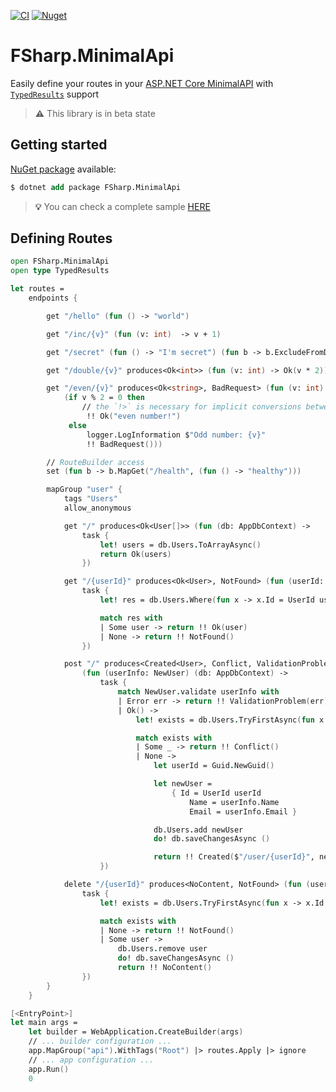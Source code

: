[![CI](https://github.com/lucasteles/FSharp.MinimalApi/actions/workflows/ci.yml/badge.svg)](https://github.com/lucasteles/FSharp.MinimalApi/actions/workflows/ci.yml)
[![Nuget](https://img.shields.io/nuget/v/FSharp.MinimalApi.svg?style=flat)](https://www.nuget.org/packages/FSharp.MinimalApi)

# FSharp.MinimalApi 

Easily define your routes in your [ASP.NET Core MinimalAPI](https://learn.microsoft.com/en-us/aspnet/core/fundamentals/minimal-apis) with [`TypedResults`](https://learn.microsoft.com/en-us/aspnet/core/release-notes/aspnetcore-7.0?view=aspnetcore-7.0#typed-results-for-minimal-apis) support

> **⚠️** This library is in beta state

## Getting started

[NuGet package](https://www.nuget.org/packages/FSharp.MinimalApi) available:

```ps
$ dotnet add package FSharp.MinimalApi
```

> **💡** You can check a complete sample [HERE](https://github.com/lucasteles/FSharp.MinimalApi/tree/master/BasicApi)


## Defining Routes

```fsharp
open FSharp.MinimalApi
open type TypedResults

let routes =
    endpoints {

        get "/hello" (fun () -> "world")

        get "/inc/{v}" (fun (v: int)  -> v + 1)

        get "/secret" (fun () -> "I'm secret") (fun b -> b.ExcludeFromDescription())

        get "/double/{v}" produces<Ok<int>> (fun (v: int) -> Ok(v * 2))

        get "/even/{v}" produces<Ok<string>, BadRequest> (fun (v: int) (logger: ILogger<_>) ->
            (if v % 2 = 0 then
                // the `!>` is necessary for implicit conversions between result types
                 !! Ok("even number!") 
             else
                 logger.LogInformation $"Odd number: {v}"
                 !! BadRequest()))

        // RouteBuilder access
        set (fun b -> b.MapGet("/health", (fun () -> "healthy")))

        mapGroup "user" {
            tags "Users"
            allow_anonymous

            get "/" produces<Ok<User[]>> (fun (db: AppDbContext) ->
                task {
                    let! users = db.Users.ToArrayAsync()
                    return Ok(users)
                })

            get "/{userId}" produces<Ok<User>, NotFound> (fun (userId: Guid) (db: AppDbContext) ->
                task {
                    let! res = db.Users.Where(fun x -> x.Id = UserId userId).TryFirstAsync()

                    match res with
                    | Some user -> return !! Ok(user)
                    | None -> return !! NotFound()
                })

            post "/" produces<Created<User>, Conflict, ValidationProblem>
                (fun (userInfo: NewUser) (db: AppDbContext) ->
                    task {
                        match NewUser.validate userInfo with
                        | Error err -> return !! ValidationProblem(err)
                        | Ok() ->
                            let! exists = db.Users.TryFirstAsync(fun x -> x.Email = userInfo.Email)

                            match exists with
                            | Some _ -> return !! Conflict()
                            | None ->
                                let userId = Guid.NewGuid()

                                let newUser =
                                    { Id = UserId userId
                                        Name = userInfo.Name
                                        Email = userInfo.Email }

                                db.Users.add newUser
                                do! db.saveChangesAsync ()

                                return !! Created($"/user/{userId}", newUser)
                    })

            delete "/{userId}" produces<NoContent, NotFound> (fun (userId: Guid) (db: AppDbContext) ->
                task {
                    let! exists = db.Users.TryFirstAsync(fun x -> x.Id = UserId userId)

                    match exists with
                    | None -> return !! NotFound()
                    | Some user ->
                        db.Users.remove user
                        do! db.saveChangesAsync ()
                        return !! NoContent()
                })
        }
    }

[<EntryPoint>]
let main args =
    let builder = WebApplication.CreateBuilder(args)
    // ... builder configuration ...
    app.MapGroup("api").WithTags("Root") |> routes.Apply |> ignore
    // ... app configuration ...
    app.Run()
    0
```
